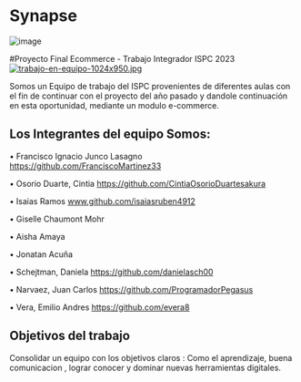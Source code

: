 # Synapse

![image](https://user-images.githubusercontent.com/63260839/192121859-9cc65987-f4a9-4af1-9229-cc4421fc07b6.png)

#Proyecto Final Ecommerce - Trabajo Integrador ISPC 2023
[![trabajo-en-equipo-1024x950.jpg](https://i.postimg.cc/HLYpChcn/trabajo-en-equipo-1024x950.jpg)](https://postimg.cc/XrPMfxg6)

Somos un Equipo de trabajo del ISPC provenientes de diferentes aulas con el fin de continuar con el proyecto del año pasado y dandole continuación en esta oportunidad, mediante un modulo e-commerce.

## Los Integrantes del equipo Somos:
•	Francisco Ignacio	Junco Lasagno  https://github.com/FranciscoMartinez33
  
•	Osorio Duarte, Cintia 
  https://github.com/CintiaOsorioDuartesakura

•	Isaias Ramos www.github.com/isaiasruben4912

•	Giselle Chaumont Mohr <br>

•	Aisha Amaya	

•	Jonatan Acuña

•	Schejtman, Daniela
  https://github.com/danielasch00
  
•	Narvaez, Juan Carlos 
  https://github.com/ProgramadorPegasus
  
•	Vera, Emilio Andres
  https://github.com/evera8

## Objetivos del trabajo

Consolidar un equipo con los objetivos claros : Como el aprendizaje, buena comunicacion , lograr conocer y dominar nuevas herramientas digitales.











